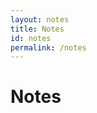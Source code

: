 ```yaml
---
layout: notes
title: Notes
id: notes
permalink: /notes
---
```


# Notes

<!-- <style>
  .wrapper {
    max-width: 46em;
  }
</style> -->
